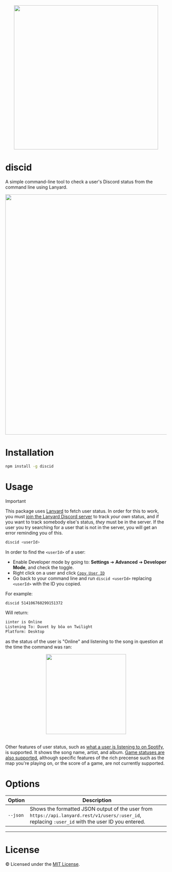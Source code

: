 <div align="center">
<img src="https://github.com/inttter/inttter/assets/73017070/ca176360-4ceb-4a68-b55a-acf9473efe96" width="450">
</div>

# discid

A simple command-line tool to check a user's Discord status from the command line using Lanyard.

<div align="center">
<img src="https://github.com/inttter/discid/assets/73017070/d3620647-dbec-4102-8045-dc38e2b14722" width="750">
</div>

# Installation

```bash
npm install -g discid
```

# Usage

> [!IMPORTANT]
> This package uses [Lanyard](https://github.com/Phineas/lanyard) to fetch user status. In order for this to work, you must [join the Lanyard Discord server](https://discord.com/invite/lanyard) to track *your own* status, and if you want to track somebody else's status, *they* must be in the server. If the user you try searching for a user that is not in the server, you will get an error reminding you of this.

```bash
discid <userId>
```

In order to find the ```<userId>``` of a user:

* Enable Developer mode by going to: **Settings** ➔ **Advanced** ➔ **Developer Mode**, and check the toggle.
* Right click on a user and click [```Copy User ID```](https://github.com/inttter/inttter/assets/73017070/0ffacc8d-06c9-4521-97eb-62295aa67b73)
* Go back to your command line and run ```discid <userId>``` replacing ```<userId>``` with the ID you copied.

For example:

```bash
discid 514106760299151372
```

Will return:

```bash
iinter is Online
Listening To: Duvet by bôa on Twilight
Platform: Desktop
```

as the status of the user is "Online" and listening to the song in question at the time the command was ran:

<div align="center">
<img src="https://github.com/inttter/discid/assets/73017070/fc9dcd40-b2e0-4da6-97e8-2a518336b988" width="250">
</div>

<br>

Other features of user status, such as [what a user is listening to on Spotify](https://github.com/inttter/inttter/assets/73017070/772bdd2a-e95d-4193-947d-8ddd3c709bb8), is supported. It shows the song name, artist, and album. [Game statuses are also supported](https://github.com/inttter/inttter/assets/73017070/3b9e937e-b768-4724-bc03-c665395d3954), although specific features of the rich precense such as the map you're playing on, or the score of a game, are not currently supported.

# Options

| Option  | Description |
| ----------- | ----------- |
| ```--json``` | Shows the formatted JSON output of the user from ```https://api.lanyard.rest/v1/users/:user_id```, replacing ```:user_id``` with the user ID you entered. |

---

# License

©️ Licensed under the [MIT License](https://github.com/inttter/discid/blob/main/LICENSE).